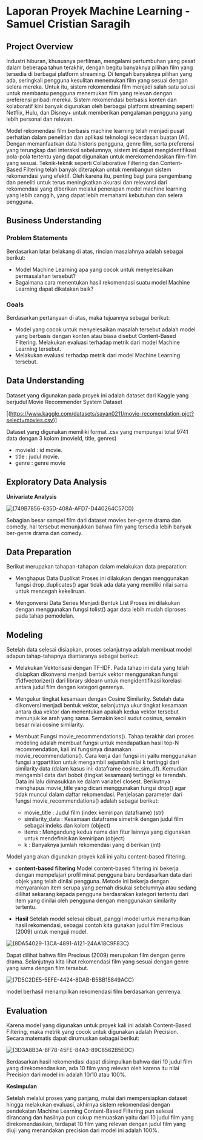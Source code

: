 # Laporan Proyek Machine Learning - Samuel Cristian Saragih

## Project Overview

Industri hiburan, khususnya perfilman, mengalami pertumbuhan yang pesat dalam beberapa tahun terakhir, dengan begitu banyaknya pilihan film yang tersedia di berbagai platform streaming. Di tengah banyaknya pilihan yang ada, seringkali pengguna kesulitan menemukan film yang sesuai dengan selera mereka. Untuk itu, sistem rekomendasi film menjadi salah satu solusi untuk membantu pengguna menemukan film yang relevan dengan preferensi pribadi mereka. Sistem rekomendasi berbasis konten dan kolaboratif kini banyak digunakan oleh berbagai platform streaming seperti Netflix, Hulu, dan Disney+ untuk memberikan pengalaman pengguna yang lebih personal dan relevan.

Model rekomendasi film berbasis machine learning telah menjadi pusat perhatian dalam penelitian dan aplikasi teknologi kecerdasan buatan (AI). Dengan memanfaatkan data historis pengguna, genre film, serta preferensi yang terungkap dari interaksi sebelumnya, sistem ini dapat mengidentifikasi pola-pola tertentu yang dapat digunakan untuk merekomendasikan film-film yang sesuai. Teknik-teknik seperti Collaborative Filtering dan Content-Based Filtering telah banyak diterapkan untuk membangun sistem rekomendasi yang efektif. Oleh karena itu, penting bagi para pengembang dan peneliti untuk terus meningkatkan akurasi dan relevansi dari rekomendasi yang diberikan melalui penerapan model machine learning yang lebih canggih, yang dapat lebih memahami kebutuhan dan selera pengguna.

 

## Business Understanding

### Problem Statements

Berdasarkan latar belakang di atas, rincian masalahnya adalah sebagai berikut:
- Model Machine Learning apa yang cocok untuk menyelesaikan permasalahan tersebut?
- Bagaimana cara menentukan hasil rekomendasi suatu model Machine Learning dapat dikatakan baik?


### Goals

Berdasarkan  pertanyaan di atas, maka tujuannya sebagai berikut:

- Model yang cocok untuk menyelesaikan masalah tersebut adalah model yang berbasis dengan konten atau biasa disebut Content-Based Filtering. Melakukan evaluasi terhadap metrik dari model Machine Learning tersebut.
- Melakukan evaluasi terhadap metrik dari model Machine Learning tersebut.

## Data Understanding
Dataset yang digunakan pada proyek ini adalah dataset dari Kaggle yang berjudul Movie Recommender System Dataset

 [(https://www.kaggle.com/datasets/sayan0211/movie-recomendation-pjct?select=movies.csv)]

Dataset yang digunakan memiliki format .csv yang mempunyai total 9741 data dengan 3 kolom (movieId, title, genres)
- movieId : id movie.
- title   : judul movie.
- genre   : genre movie


## Exploratory Data Analysis 

**Univariate Analysis**

![{749B7856-635D-408A-AFD7-D440264C57C0}](https://github.com/user-attachments/assets/64c72324-683e-4411-8fc5-084d58af0cc8)

Sebagian besar sampel film dari dataset movies ber-genre drama dan comedy, hal tersebut menunjukkan bahwa film yang tersedia lebih banyak ber-genre drama dan comedy.

## Data Preparation
Berikut merupakan tahapan-tahapan dalam melakukan data preparation:

- Menghapus Data Duplikat
Proses ini dilakukan dengan menggunakan fungsi drop_duplicates() agar tidak ada data yang memiliki nilai sama untuk mencegah kekeliruan.

- Mengonversi Data Series Menjadi Bentuk List
Proses ini dilakukan dengan menggunakan fungsi tolist() agar data lebih mudah diproses pada tahap pemodelan.

## Modeling
Setelah data selesai disiapkan, proses selanjutnya adalah membuat model adapun tahap-tahapnya diantaranya sebagai berikut:
- Melakukan Vektorisasi dengan TF-IDF.
Pada tahap ini data yang telah disiapkan dikonversi menjadi bentuk vektor menggunakan fungsi tfidfvectorizer() dari library sklearn untuk mengidentifikasi korelasi antara judul film dengan kategori genrenya.
- Mengukur tingkat kesamaan dengan Cosine Similarity.
Setelah data dikonversi menjadi bentuk vektor, selanjutnya ukur tingkat kesamaan antara dua vektor dan menentukan apakah kedua vektor tersebut menunjuk ke arah yang sama. Semakin kecil sudut cosinus, semakin besar nilai cosine similarity.
- Membuat Fungsi movie_recommendations(). Tahap terakhir dari proses modeling adalah membuat fungsi untuk mendapatkan hasil top-N recommendation, kali ini fungsinya dinamakan movie_recommendations(). Cara kerja dari fungsi ini yaitu menggunakan fungsi argpartition untuk mengambil sejumlah nilai k tertinggi dari similarity data (dalam kasus ini: dataframe cosine_sim_df). Kemudian mengambil data dari bobot (tingkat kesamaan) tertinggi ke terendah. Data ini lalu dimasukkan ke dalam variabel closest. Berikutnya menghapus movie_title yang dicari menggunakan fungsi drop() agar tidak muncul dalam daftar rekomendasi. Penjelasan parameter dari fungsi movie_recommendations() adalah sebagai berikut:

  - movie_title : Judul film (index kemiripan dataframe) (str)
  - similarity_data : Kesamaan dataframe simetrik dengan judul film sebagai indeks dan kolom (object)
  - items : Mengandung kedua nama dan fitur lainnya yang digunakan untuk mendefinisikan kemiripan (object)
  - k : Banyaknya jumlah rekomendasi yang diberikan (int)

Model yang akan digunakan proyek kali ini yaitu content-based filtering.

- **content-based filtering**
Model content-based filtering ini bekerja dengan mempelajari profil minat pengguna baru berdasarkan data dari objek yang telah dinilai pengguna. Metode ini bekerja dengan menyarankan item serupa yang pernah disukai sebelumnya atau sedang dilihat sekarang kepada pengguna berdasrakan kategori tertentu dari item yang dinilai oleh pengguna dengan menggunakan similarity tertentu.

- **Hasil**
Setelah model selesai dibuat, panggil model untuk menampilkan hasil rekomendasi, sebagai contoh kita gunakan judul film Precious (2009) untuk menguji model.

![{8DA54029-13CA-4891-A121-24AA18C9F83C}](https://github.com/user-attachments/assets/0d429a97-7bd5-4bbf-908b-ed5ca24f0f4f)

Dapat dilihat  bahwa film Precious (2009) merupakan film dengan genre drama. Selanjutnya kita lihat rekomendasi film yang sesuai dengan genre yang sama dengan film tersebut.

![{7D5C2DE5-5EFE-4424-8DAB-B5BB15849ACC}](https://github.com/user-attachments/assets/c33be8c0-0c37-41ef-9f7d-6d02db5bc390)

model berhasil menampilkan rekomendasi film berdasarkan genrenya.


## Evaluation

Karena model yang digunakan untuk proyek kali ini adalah Content-Based Filtering, maka metrik yang cocok untuk digunakan adalah Precision. Secara matematis dapat dirumuskan sebagai berikut:

![{3D3A8B3A-8F78-45FE-84A3-89C8562B5EDC}](https://github.com/user-attachments/assets/716200b1-d8cf-4e0e-a25c-a49e1ca3bdb6)

Berdasarkan hasil rekomendasi dapat disimpulkan bahwa dari 10 judul film yang direkomendasikan, ada 10 film yang relevan oleh karena itu nilai Precision dari model ini adalah 10/10 atau 100%.

**Kesimpulan**

Setelah melalui proses yang panjang, mulai dari mempersiapkan dataset hingga melakukan evaluasi, akhirnya sistem rekomendasi dengan pendekatan Machine Learning Content-Based Filtering pun selesai dirancang dan hasilnya pun cukup memuaskan yaitu dari 10 judul film yang direkomendasikan, terdapat 10 film yang relevan dengan judul film yang diuji yang menandakan precision dari model ini adalah 100%.



